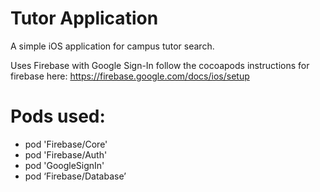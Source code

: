 # Tutor Application 
A simple iOS application for campus tutor search.

Uses Firebase with Google Sign-In follow the cocoapods instructions for firebase here: https://firebase.google.com/docs/ios/setup
# Pods used: 
  * pod 'Firebase/Core'
  * pod 'Firebase/Auth'
  * pod 'GoogleSignIn'
  * pod ‘Firebase/Database’
